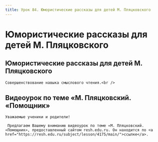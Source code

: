 ```yaml
---
title: Урок 84. Юмористические рассказы для детей М. Пляцковского 
---
```


# Юмористические рассказы для детей М. Пляцковского 

## Юмористические рассказы для детей М. Пляцковского

<p>
	Совершенствование навыка смыслового чтения.<br />
</p>

## Видеоурок по теме «М. Пляцковский. «Помощник»

<p>
	Уважаемые ученики и родители!  
</p>
<p>
	 Предлагаем Вашему вниманию видеоурок по теме «М. Пляцковский. «Помощник», предоставленный сайтом resh.edu.ru. Он находится по <a href="https://resh.edu.ru/subject/lesson/4175/main/">ссылке</a>.
</p>